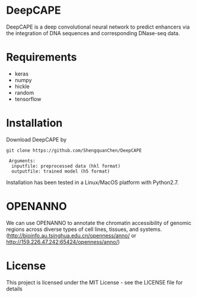 # DeepCAPE
DeepCAPE is a deep convolutional neural network to predict enhancers via the integration of DNA sequences and corresponding DNase-seq data.

# Requirements
- keras
- numpy
- hickle
- random
- tensorflow

# Installation
Download DeepCAPE by
```shell
git clone https://github.com/ShengquanChen/DeepCAPE
```
```
 Arguments:  
  inputfile: preprocessed data (hkl format)  
  outputfile: trained model (h5 format)
```
Installation has been tested in a Linux/MacOS platform with Python2.7.

# OPENANNO
We can use OPENANNO to annotate the chromatin accessibility of genomic regions across diverse types of cell lines, tissues, and systems. (http://bioinfo.au.tsinghua.edu.cn/openness/anno/ or http://159.226.47.242:65424/openness/anno/)

# License
This project is licensed under the MIT License - see the LICENSE file for details
